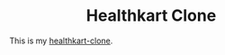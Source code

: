 <h1 align="center">Healthkart Clone</h1>

This is my [healthkart-clone](https://tavishi-07.github.io/Healthkart-Clone/).